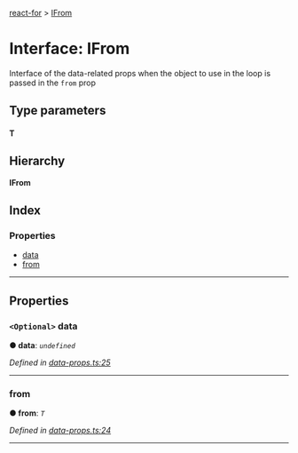 [react-for](../README.md) > [IFrom](../interfaces/ifrom.md)

# Interface: IFrom

Interface of the data-related props when the object to use in the loop is passed in the `from` prop

## Type parameters
#### T 
## Hierarchy

**IFrom**

## Index

### Properties

* [data](ifrom.md#data)
* [from](ifrom.md#from)

---

## Properties

<a id="data"></a>

### `<Optional>` data

**● data**: *`undefined`*

*Defined in [data-props.ts:25](https://github.com/MJez29/react-for/blob/4901e34/src/data-props.ts#L25)*

___
<a id="from"></a>

###  from

**● from**: *`T`*

*Defined in [data-props.ts:24](https://github.com/MJez29/react-for/blob/4901e34/src/data-props.ts#L24)*

___

